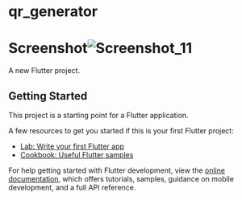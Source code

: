 # qr_generator

# Screenshot![Screenshot_11](https://github.com/mahafujerrahman/qr_generator/assets/86947799/239d0483-aaa9-4cf1-b8fe-9db876b9e96d)



A new Flutter project.

## Getting Started

This project is a starting point for a Flutter application.

A few resources to get you started if this is your first Flutter project:

- [Lab: Write your first Flutter app](https://docs.flutter.dev/get-started/codelab)
- [Cookbook: Useful Flutter samples](https://docs.flutter.dev/cookbook)

For help getting started with Flutter development, view the
[online documentation](https://docs.flutter.dev/), which offers tutorials,
samples, guidance on mobile development, and a full API reference.
